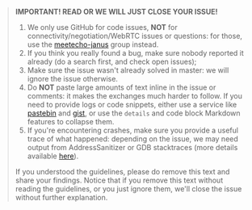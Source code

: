 > **IMPORTANT! READ OR WE WILL JUST CLOSE YOUR ISSUE!**
>
> 1. We only use GitHub for code issues, **NOT** for connectivity/negotiation/WebRTC issues or questions: for those, use the [meetecho-janus](http://groups.google.com/d/forum/meetecho-janus) group instead.
> 2. If you think you really found a bug, make sure nobody reported it already (do a search first, and check open issues);
> 3. Make sure the issue wasn't already solved in master: we will ignore the issue otherwise.
> 4. Do **NOT** paste large amounts of text inline in the issue or comments: it makes the exchanges much harder to follow. If you need to provide logs or code snippets, either use a service like [pastebin](http://pastebin.com/) and [gist](https://gist.github.com/), or use the `details` and code block Markdown features to collapse them.
> 5. If you're encountering crashes, make sure you provide a useful trace of what happened: depending on the issue, we may need output from AddressSanitizer or GDB stacktraces (more details available [here](http://janus.conf.meetecho.com/docs/debug)).
>
> If you understood the guidelines, please do remove this text and share your findings. Notice that if you remove this text without reading the guidelines, or you just ignore them, we'll close the issue without further explanation.
